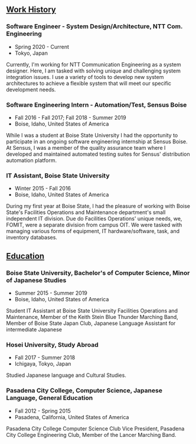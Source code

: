 <style>
h2 {
  text-decoration: underline;
}
</style>

## Work History

### Software Engineer - System Design/Architecture, NTT Com. Engineering

* Spring 2020 - Current
* Tokyo, Japan

Currently, I'm working for NTT Communication Engineering as a system designer. Here, I am tasked with solving unique and challenging system integration issues. I use a variety of tools to develop new system architectures to achieve a flexible system that will meet our specific development needs.

### Software Engineering Intern - Automation/Test, Sensus Boise

* Fall 2016 - Fall 2017; Fall 2018 - Summer 2019
* Boise, Idaho, United States of America

While I was a student at Boise State University I had the opportunity to participate in an ongoing software engineering internship at Sensus Boise. At Sensus, I was a member of the quality assurance team where I developed and maintained automated testing suites for Sensus' distribution automation platform.

### IT Assistant, Boise State University

* Winter 2015 - Fall 2016
* Boise, Idaho, United States of America

During my first year at Boise State, I had the pleasure of working with Boise State's Facilities Operations and Maintenance department's small independent IT division. Due do Facilities Operations' unique needs, we, FOMIT, were a separate division from campus OIT. We were tasked with managing various forms of equipment, IT hardware/software, task, and inventory databases.

## Education

### Boise State University, Bachelor's of Computer Science, Minor of Japanese Studies

* Summer 2015 - Summer 2019
* Boise, Idaho, United States of America

Student IT Assistant at Boise State University Facilities Operations and Maintenance, Member of the Keith Stein Blue Thunder Marching Band, Member of Boise State Japan Club, Japanese Language Assistant for intermediate Japanese

### Hosei University, Study Abroad

* Fall 2017 - Summer 2018
* Ichigaya, Tokyo, Japan

Studied Japanese language and Cultural Studies.

### Pasadena City College, Computer Science, Japanese Language, General Education

* Fall 2012 - Spring 2015
* Pasadena, California, United States of America

Pasadena City College Computer Science Club Vice President, Pasadena City College Engineering Club, Member of the Lancer Marching Band.
